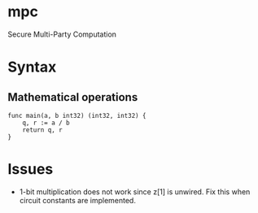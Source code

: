 # mpc
Secure Multi-Party Computation

# Syntax

## Mathematical operations

    func main(a, b int32) (int32, int32) {
        q, r := a / b
        return q, r
    }

# Issues

 - 1-bit multiplication does not work since z[1] is unwired. Fix this when circuit constants are implemented.
